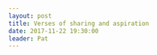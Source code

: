 ```yaml
---
layout: post
title: Verses of sharing and aspiration
date: 2017-11-22 19:30:00
leader: Pat 
---
```

